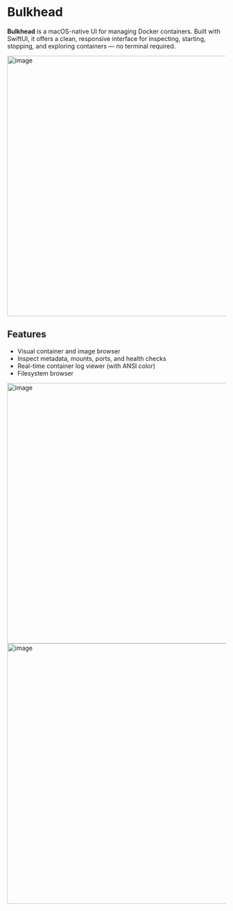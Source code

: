 # Bulkhead

**Bulkhead** is a macOS-native UI for managing Docker containers. Built with SwiftUI, it offers a clean,
responsive interface for inspecting, starting, stopping, and exploring containers — no terminal required.

<img width="600" alt="image" src="https://github.com/user-attachments/assets/c8abc305-df16-4ba4-a374-6a5d0428cb08" />

## Features

- Visual container and image browser
- Inspect metadata, mounts, ports, and health checks
- Real-time container log viewer (with ANSI color)
- Filesystem browser


<img width="600" alt="image" src="https://github.com/user-attachments/assets/95de332a-ad94-4309-923d-d5c96f1e635a" />

<img width="600" alt="image" src="https://github.com/user-attachments/assets/4cb68a8c-6ed4-4e09-b834-80b118a97d6f" />
